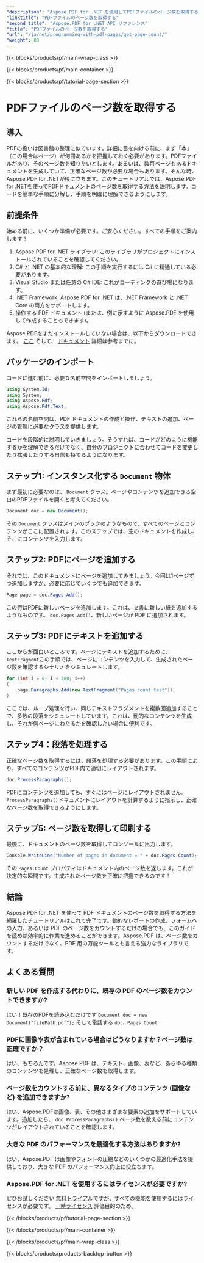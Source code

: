 ```yaml
---
"description": "Aspose.PDF for .NET を使用してPDFファイルのページ数を取得する方法を学びましょう。ステップバイステップのガイドに従って、シンプルで効果的なソリューションを実現しましょう。"
"linktitle": "PDFファイルのページ数を取得する"
"second_title": "Aspose.PDF for .NET API リファレンス"
"title": "PDFファイルのページ数を取得する"
"url": "/ja/net/programming-with-pdf-pages/get-page-count/"
"weight": 80
---
```


{{< blocks/products/pf/main-wrap-class >}}

{{< blocks/products/pf/main-container >}}

{{< blocks/products/pf/tutorial-page-section >}}

# PDFファイルのページ数を取得する

## 導入

PDFの扱いは図書館の整理に似ています。詳細に目を向ける前に、まず「本」（この場合はページ）が何冊あるかを把握しておく必要があります。PDFファイルがあり、そのページ数を知りたいとします。あるいは、数百ページもあるドキュメントを生成していて、正確なページ数が必要な場合もあります。そんな時、Aspose.PDF for .NETが役に立ちます。このチュートリアルでは、Aspose.PDF for .NETを使ってPDFドキュメントのページ数を取得する方法を説明します。コードを簡単な手順に分解し、手順を明確に理解できるようにします。

## 前提条件

始める前に、いくつか準備が必要です。ご安心ください。すべての手順をご案内します！

1. Aspose.PDF for .NET ライブラリ: このライブラリがプロジェクトにインストールされていることを確認してください。
2. C# と .NET の基本的な理解: この手順を実行するには C# に精通している必要があります。
3. Visual Studio または任意の C# IDE: これがコーディングの遊び場になります。
4. .NET Framework: Aspose.PDF for .NET は、.NET Framework と .NET Core の両方をサポートします。
5. 操作する PDF ドキュメント (または、例に示すように Aspose.PDF を使用して作成することもできます)。

Aspose.PDFをまだインストールしていない場合は、以下からダウンロードできます。 [ここ](https://releases.aspose.com/pdf/net/) そして、 [ドキュメント](https://reference.aspose.com/pdf/net/) 詳細は参考までに。

## パッケージのインポート

コードに進む前に、必要な名前空間をインポートしましょう。

```csharp
using System.IO;
using System;
using Aspose.Pdf;
using Aspose.Pdf.Text;
```

これらの名前空間は、PDF ドキュメントの作成と操作、テキストの追加、ページの管理に必要なクラスを提供します。

コードを段階的に説明していきましょう。そうすれば、コードがどのように機能するかを理解できるだけでなく、自分のプロジェクトに合わせてコードを変更したり拡張したりする自信も持てるようになります。

## ステップ1: インスタンス化する `Document` 物体

まず最初に必要なのは、 `Document` クラス。ページやコンテンツを追加できる空白のPDFファイルを開くと考えてください。

```csharp
Document doc = new Document();
```

その `Document` クラスはメインのブックのようなもので、すべてのページとコンテンツがここに配置されます。このステップでは、空のドキュメントを作成し、そこにコンテンツを入力します。

## ステップ2: PDFにページを追加する

それでは、このドキュメントにページを追加してみましょう。今回は1ページずつ追加しますが、必要に応じていくつでも追加できます。

```csharp
Page page = doc.Pages.Add();
```

この行はPDFに新しいページを追加します。これは、文書に新しい紙を追加するようなものです。 `doc.Pages.Add()`、新しいページが PDF に追加されます。

## ステップ3: PDFにテキストを追加する

ここからが面白いところです。ページにテキストを追加するために、 `TextFragment`この手順では、ページにコンテンツを入力して、生成されたページ数を確認するシナリオをシミュレートします。

```csharp
for (int i = 0; i < 300; i++)
{
    page.Paragraphs.Add(new TextFragment("Pages count test"));
}
```

ここでは、ループ処理を行い、同じテキストフラグメントを複数回追加することで、多数の段落をシミュレートしています。これは、動的なコンテンツを生成し、それが何ページにわたるかを確認したい場合に便利です。

## ステップ4：段落を処理する

正確なページ数を取得するには、段落を処理する必要があります。この手順により、すべてのコンテンツがPDF内で適切にレイアウトされます。

```csharp
doc.ProcessParagraphs();
```

PDFにコンテンツを追加しても、すぐにはページにレイアウトされません。 `ProcessParagraphs()`ドキュメントにレイアウトを計算するように指示し、正確なページ数を取得できるようにします。

## ステップ5: ページ数を取得して印刷する

最後に、ドキュメントのページ数を取得してコンソールに出力します。

```csharp
Console.WriteLine("Number of pages in document = " + doc.Pages.Count);
```

その `Pages.Count` プロパティはドキュメント内のページ数を返します。これが決定的な瞬間です。生成されたページ数を正確に把握できるのです！

## 結論

Aspose.PDF for .NET を使って PDF ドキュメントのページ数を取得する方法を網羅したチュートリアルはこれで完了です。動的なレポートの作成、フォームへの入力、あるいは PDF のページ数をカウントするだけの場合でも、このガイドを読めば効率的に作業を進めることができます。Aspose.PDF は、ページ数をカウントするだけでなく、PDF 用の万能ツールとも言える強力なライブラリです。

## よくある質問

### 新しい PDF を作成する代わりに、既存の PDF のページ数をカウントできますか?  
はい！既存のPDFを読み込むだけです `Document doc = new Document("filePath.pdf");` そして電話する `doc。Pages.Count`.

### PDFに画像や表が含まれている場合はどうなりますか？ページ数は正確ですか？  
はい、もちろんです。Aspose.PDF は、テキスト、画像、表など、あらゆる種類のコンテンツを処理し、正確なページ数を取得します。

### ページ数をカウントする前に、異なるタイプのコンテンツ (画像など) を追加できますか?  
はい、Aspose.PDFは画像、表、その他さまざまな要素の追加をサポートしています。追加したら、 `doc.ProcessParagraphs()` ページ数を数える前にコンテンツがレイアウトされていることを確認します。

### 大きな PDF のパフォーマンスを最適化する方法はありますか?  
はい、Aspose.PDF は画像やフォントの圧縮などのいくつかの最適化手法を提供しており、大きな PDF のパフォーマンス向上に役立ちます。

### Aspose.PDF for .NET を使用するにはライセンスが必要ですか?  
ぜひお試しください [無料トライアル](https://releases.aspose.com/)ですが、すべての機能を使用するにはライセンスが必要です。 [一時ライセンス](https://purchase.aspose.com/temporary-license/) 評価目的のため。

{{< /blocks/products/pf/tutorial-page-section >}}

{{< /blocks/products/pf/main-container >}}

{{< /blocks/products/pf/main-wrap-class >}}

{{< blocks/products/products-backtop-button >}}